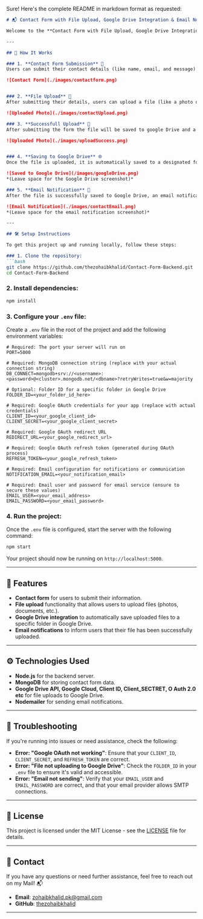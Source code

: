 Sure! Here's the complete README in markdown format as requested:

```markdown
# 📬 Contact Form with File Upload, Google Drive Integration & Email Notifications

Welcome to the **Contact Form with File Upload, Google Drive Integration & Email Notifications** project! 🎉 This project allows users to submit their contact information, upload a file, and automatically save that file to Google Drive. Additionally, an email notification is sent to the user each time someone submits a message via the contact form.

---

## 🚀 How It Works

### 1. **Contact Form Submission** 📝
Users can submit their contact details (like name, email, and message) through a simple contact form. Once submitted, the data is securely processed and stored in a MongoDB database.

![Contact Form](./images/contactform.png)  


### 2. **File Upload** 📸
After submitting their details, users can upload a file (like a photo or document). The uploaded file is temporarily stored on the server.

![Uploaded Photo](./images/contactUpload.png)  

### 3. **Successfull Upload** 📸
After submitting the form the file will be saved to google Drive and a success message will be shown to the user with the file id of google drive file

![Uploaded Photo](./images/uploadSuccess.png)  


### 4. **Saving to Google Drive** 🌐
Once the file is uploaded, it is automatically saved to a designated folder in Google Drive. The folder ID can be easily configured in the `.env` file.

![Saved to Google Drive](/images/googleDrive.png)  
*(Leave space for the Google Drive screenshot)*

### 5. **Email Notification** 📧
After the file is successfully saved to Google Drive, an email notification is sent to the user, letting them know their file has been successfully uploaded.

![Email Notification](./images/contactEmail.png)  
*(Leave space for the email notification screenshot)*

---

## 🛠️ Setup Instructions

To get this project up and running locally, follow these steps:

### 1. Clone the repository:
```bash
git clone https://github.com/thezohaibkhalid/Contact-Form-Backend.git
cd Contact-Form-Backend
```

### 2. Install dependencies:
```bash
npm install
```

### 3. Configure your `.env` file:
Create a `.env` file in the root of the project and add the following environment variables:

```plaintext
# Required: The port your server will run on
PORT=5000

# Required: MongoDB connection string (replace with your actual connection string)
DB_CONNECT=mongodb+srv://<username>:<password>@<cluster>.mongodb.net/<dbname>?retryWrites=true&w=majority

# Optional: Folder ID for a specific folder in Google Drive
FOLDER_ID=<your_folder_id_here>

# Required: Google OAuth credentials for your app (replace with actual credentials)
CLIENT_ID=<your_google_client_id>
CLIENT_SECRET=<your_google_client_secret>

# Required: Google OAuth redirect URL
REDIRECT_URL=<your_google_redirect_url>

# Required: Google OAuth refresh token (generated during OAuth process)
REFRESH_TOKEN=<your_google_refresh_token>

# Required: Email configuration for notifications or communication
NOTIFICATION_EMAIL=<your_notification_email>

# Required: Email user and password for email service (ensure to secure these values)
EMAIL_USER=<your_email_address>
EMAIL_PASSWORD=<your_email_password>
```

### 4. Run the project:
Once the `.env` file is configured, start the server with the following command:

```bash
npm start
```

Your project should now be running on `http://localhost:5000`.

---

## 🎯 Features

- **Contact form** for users to submit their information.
- **File upload** functionality that allows users to upload files (photos, documents, etc.).
- **Google Drive integration** to automatically save uploaded files to a specific folder in Google Drive.
- **Email notifications** to inform users that their file has been successfully uploaded.

---

## ⚙️ Technologies Used

- **Node.js** for the backend server.
- **MongoDB** for storing contact form data.
- **Google Drive API, Google Cloud, Client ID, Client_SECTRET, O Auth 2.0 etc** for file uploads to Google Drive.
- **Nodemailer** for sending email notifications.

---

## 🤔 Troubleshooting

If you're running into issues or need assistance, check the following:

- **Error: "Google OAuth not working"**: Ensure that your `CLIENT_ID`, `CLIENT_SECRET`, and `REFRESH_TOKEN` are correct.
- **Error: "File not uploading to Google Drive"**: Check the `FOLDER_ID` in your `.env` file to ensure it's valid and accessible.
- **Error: "Email not sending"**: Verify that your `EMAIL_USER` and `EMAIL_PASSWORD` are correct, and that your email provider allows SMTP connections.

---

## 📝 License

This project is licensed under the MIT License - see the [LICENSE](LICENSE) file for details.

---

## 💬 Contact

If you have any questions or need further assistance, feel free to reach out on my Mail! 📬


- **Email**: [zohaibkhalid.pk@gmail.com](mailto:zohaibkhalid.pk@gmail.com)
- **GitHub**: [thezohaibkhalid](https://github.com/thezohaibkhalid)

---
```

